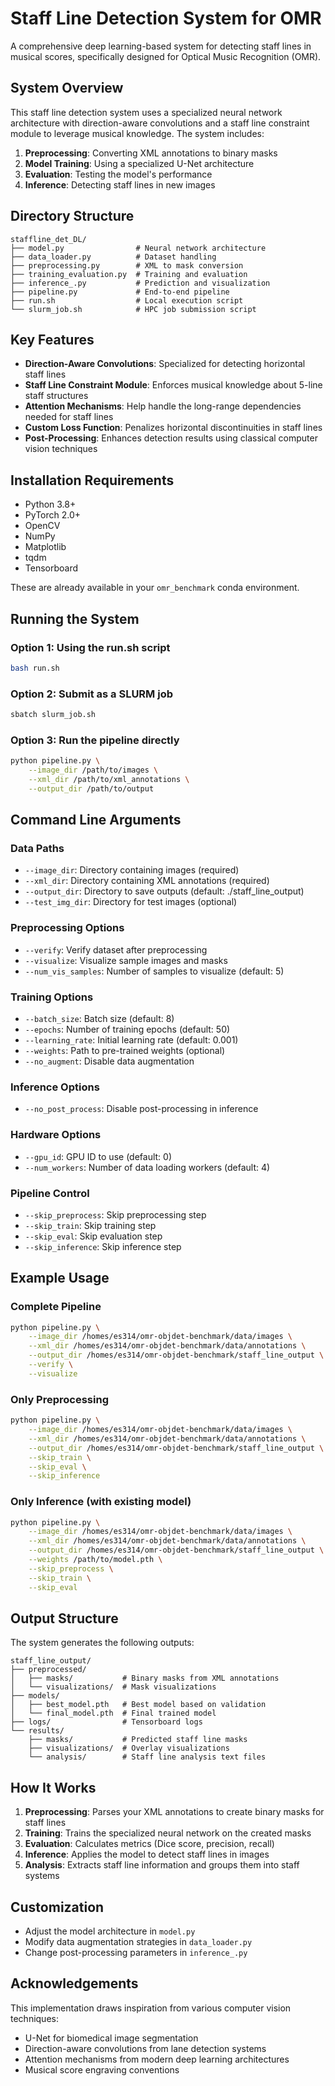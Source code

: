 # Staff Line Detection System for OMR

A comprehensive deep learning-based system for detecting staff lines in musical scores, specifically designed for Optical Music Recognition (OMR).

## System Overview

This staff line detection system uses a specialized neural network architecture with direction-aware convolutions and a staff line constraint module to leverage musical knowledge. The system includes:

1. **Preprocessing**: Converting XML annotations to binary masks
2. **Model Training**: Using a specialized U-Net architecture
3. **Evaluation**: Testing the model's performance
4. **Inference**: Detecting staff lines in new images

## Directory Structure

```
staffline_det_DL/
├── model.py                # Neural network architecture
├── data_loader.py          # Dataset handling
├── preprocessing.py        # XML to mask conversion
├── training_evaluation.py  # Training and evaluation
├── inference_.py           # Prediction and visualization
├── pipeline.py             # End-to-end pipeline
├── run.sh                  # Local execution script
└── slurm_job.sh            # HPC job submission script
```

## Key Features

- **Direction-Aware Convolutions**: Specialized for detecting horizontal staff lines
- **Staff Line Constraint Module**: Enforces musical knowledge about 5-line staff structures
- **Attention Mechanisms**: Help handle the long-range dependencies needed for staff lines
- **Custom Loss Function**: Penalizes horizontal discontinuities in staff lines
- **Post-Processing**: Enhances detection results using classical computer vision techniques

## Installation Requirements

- Python 3.8+
- PyTorch 2.0+
- OpenCV
- NumPy
- Matplotlib
- tqdm
- Tensorboard

These are already available in your `omr_benchmark` conda environment.

## Running the System

### Option 1: Using the run.sh script

```bash
bash run.sh
```

### Option 2: Submit as a SLURM job

```bash
sbatch slurm_job.sh
```

### Option 3: Run the pipeline directly

```bash
python pipeline.py \
    --image_dir /path/to/images \
    --xml_dir /path/to/xml_annotations \
    --output_dir /path/to/output
```

## Command Line Arguments

### Data Paths
- `--image_dir`: Directory containing images (required)
- `--xml_dir`: Directory containing XML annotations (required)
- `--output_dir`: Directory to save outputs (default: ./staff_line_output)
- `--test_img_dir`: Directory for test images (optional)

### Preprocessing Options
- `--verify`: Verify dataset after preprocessing
- `--visualize`: Visualize sample images and masks
- `--num_vis_samples`: Number of samples to visualize (default: 5)

### Training Options
- `--batch_size`: Batch size (default: 8)
- `--epochs`: Number of training epochs (default: 50)
- `--learning_rate`: Initial learning rate (default: 0.001)
- `--weights`: Path to pre-trained weights (optional)
- `--no_augment`: Disable data augmentation

### Inference Options
- `--no_post_process`: Disable post-processing in inference

### Hardware Options
- `--gpu_id`: GPU ID to use (default: 0)
- `--num_workers`: Number of data loading workers (default: 4)

### Pipeline Control
- `--skip_preprocess`: Skip preprocessing step
- `--skip_train`: Skip training step
- `--skip_eval`: Skip evaluation step
- `--skip_inference`: Skip inference step

## Example Usage

### Complete Pipeline

```bash
python pipeline.py \
    --image_dir /homes/es314/omr-objdet-benchmark/data/images \
    --xml_dir /homes/es314/omr-objdet-benchmark/data/annotations \
    --output_dir /homes/es314/omr-objdet-benchmark/staff_line_output \
    --verify \
    --visualize
```

### Only Preprocessing

```bash
python pipeline.py \
    --image_dir /homes/es314/omr-objdet-benchmark/data/images \
    --xml_dir /homes/es314/omr-objdet-benchmark/data/annotations \
    --output_dir /homes/es314/omr-objdet-benchmark/staff_line_output \
    --skip_train \
    --skip_eval \
    --skip_inference
```

### Only Inference (with existing model)

```bash
python pipeline.py \
    --image_dir /homes/es314/omr-objdet-benchmark/data/images \
    --xml_dir /homes/es314/omr-objdet-benchmark/data/annotations \
    --output_dir /homes/es314/omr-objdet-benchmark/staff_line_output \
    --weights /path/to/model.pth \
    --skip_preprocess \
    --skip_train \
    --skip_eval
```

## Output Structure

The system generates the following outputs:

```
staff_line_output/
├── preprocessed/
│   ├── masks/           # Binary masks from XML annotations
│   └── visualizations/  # Mask visualizations
├── models/
│   ├── best_model.pth   # Best model based on validation
│   └── final_model.pth  # Final trained model
├── logs/                # Tensorboard logs
└── results/
    ├── masks/           # Predicted staff line masks
    ├── visualizations/  # Overlay visualizations
    └── analysis/        # Staff line analysis text files
```

## How It Works

1. **Preprocessing**: Parses your XML annotations to create binary masks for staff lines
2. **Training**: Trains the specialized neural network on the created masks
3. **Evaluation**: Calculates metrics (Dice score, precision, recall)
4. **Inference**: Applies the model to detect staff lines in images
5. **Analysis**: Extracts staff line information and groups them into staff systems

## Customization

- Adjust the model architecture in `model.py`
- Modify data augmentation strategies in `data_loader.py`
- Change post-processing parameters in `inference_.py`

## Acknowledgements

This implementation draws inspiration from various computer vision techniques:
- U-Net for biomedical image segmentation
- Direction-aware convolutions from lane detection systems
- Attention mechanisms from modern deep learning architectures
- Musical score engraving conventions